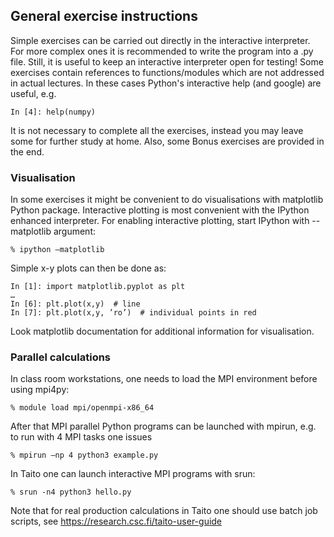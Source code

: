 ## General exercise instructions

Simple exercises can be carried out directly in the interactive interpreter.
For more complex ones it is recommended to write the program into a .py file.
Still, it is useful to keep an interactive interpreter open for testing!
Some exercises contain references to functions/modules which are not addressed
in actual lectures. In these cases Python's interactive help (and google) are
useful, e.g.

```
In [4]: help(numpy)
```

It is not necessary to complete all the exercises, instead you may leave some
for further study at home. Also, some Bonus exercises are provided in the end.

### Visualisation

In some exercises it might be convenient to do visualisations with matplotlib
Python package. Interactive plotting is most convenient with the IPython
enhanced interpreter. For enabling interactive plotting, start IPython with
--matplotlib argument:
```
% ipython –matplotlib
```
Simple x-y plots can then be done as:

```
In [1]: import matplotlib.pyplot as plt
…
In [6]: plt.plot(x,y)  # line
In [7]: plt.plot(x,y, ’ro’)  # individual points in red
```
Look matplotlib documentation for additional information for visualisation.

### Parallel calculations

In class room workstations, one needs to load the MPI environment before using
mpi4py:

```
% module load mpi/openmpi-x86_64
```

After that MPI parallel Python programs can be launched with mpirun, e.g. to
run with 4 MPI tasks one issues

```
% mpirun –np 4 python3 example.py
```

In Taito one can launch interactive MPI programs with srun:

```
% srun -n4 python3 hello.py
```

Note that for real production calculations in Taito one should use batch job
scripts, see https://research.csc.fi/taito-user-guide
